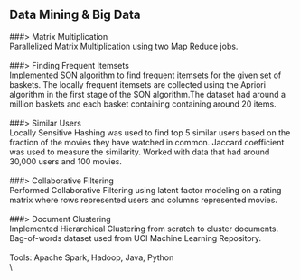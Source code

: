 

## Data Mining & Big Data


###> Matrix Multiplication\
Parallelized Matrix Multiplication using two Map Reduce jobs.\
\
###> Finding Frequent Itemsets\
Implemented SON algorithm to find frequent itemsets for the given set of baskets. The locally frequent itemsets are collected using the Apriori algorithm in the first stage of the SON algorithm.The dataset had around a million baskets and each basket containing containing around 20 items.\
\
###> Similar Users\
Locally Sensitive Hashing was used to find top 5 similar users based on the fraction of the movies they have watched in common. Jaccard coefficient was used to measure the similarity. Worked with data that had around 30,000 users and 100 movies.\
\
###> Collaborative Filtering\
Performed Collaborative Filtering using latent factor modeling on a rating matrix where rows represented users and columns represented movies.\
\
###> Document Clustering\
Implemented Hierarchical Clustering from scratch to cluster documents. Bag-of-words dataset used from UCI Machine Learning Repository.\
\
Tools: Apache Spark, Hadoop, Java, Python\
\